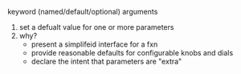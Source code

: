 keyword (named/default/optional) arguments

1. set a defualt value for one or more parameters
2. why?
    - present a simplifeid interface for a fxn
    - provide reasonable defaults for configurable knobs and dials
    - declare the intent that parameters are "extra"


